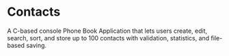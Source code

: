 # Contacts
A C-based console Phone Book Application that lets users create, edit, search, sort, and store up to 100 contacts with validation, statistics, and file-based saving.
